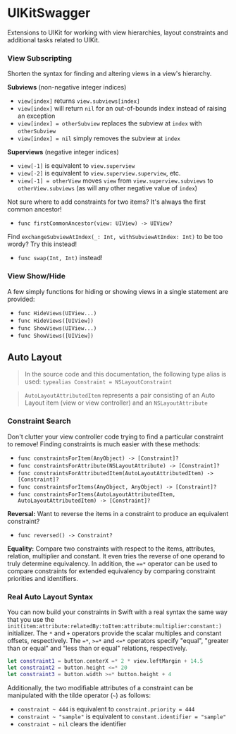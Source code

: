 UIKitSwagger
============

Extensions to UIKit for working with view hierarchies, layout constraints and additional tasks related to UIKit.


### View Subscripting

Shorten the syntax for finding and altering views in a view's hierarchy.

**Subviews** (non-negative integer indices)
 - `view[index]` returns `view.subviews[index]`
 - `view[index]` will return `nil` for an out-of-bounds index instead of raising an exception
 - `view[index] = otherSubview` replaces the subview at `index` with `otherSubview`
 - `view[index] = nil` simply removes the subview at `index`

**Superviews** (negative integer indices)
 - `view[-1]` is equivalent to `view.superview`
 - `view[-2]` is equivalent to `view.superview.superview`, etc.
 - `view[-1] = otherView` moves `view` from `view.superview.subviews` to `otherView.subviews` (as will any other negative value of `index`)

Not sure where to add constraints for two items?  It's always the first common ancestor!
 - `func firstCommonAncestor(view: UIView) -> UIView?`

Find `exchangeSubviewAtIndex(_: Int, withSubviewAtIndex: Int)` to be too wordy?  Try this instead!
 - `func swap(Int, Int)` instead!


### View Show/Hide

A few simply functions for hiding or showing views in a single statement are provided:
 - `func HideViews(UIView...)`
 - `func HideViews([UIView])`
 - `func ShowViews(UIView...)`
 - `func ShowViews([UIView])`


## Auto Layout

> In the source code and this documentation, the following type alias is used:
`typealias Constraint = NSLayoutConstraint`

> `AutoLayoutAttributedItem` represents a pair consisting of an Auto Layout item (view or view controller) and an `NSLayoutAttribute`

### Constraint Search

Don't clutter your view controller code trying to find a particular constraint to remove!   Finding constraints is much easier with these methods:
 - `func constraintsForItem(AnyObject) -> [Constraint]?`
 - `func constraintsForAttribute(NSLayoutAttribute) -> [Constraint]?`
 - `func constraintsForAttributedItem(AutoLayoutAttributedItem) -> [Constraint]?`
 - `func constraintsForItems(AnyObject, AnyObject) -> [Constraint]?`
 - `func constraintsForItems(AutoLayoutAttributedItem, AutoLayoutAttributedItem) -> [Constraint]?`


**Reversal:**
Want to reverse the items in a constraint to produce an equivalent constraint?
 - `func reversed() -> Constraint?`


**Equality:**
Compare two constraints with respect to the items, attributes, relation, multiplier and constant.  It even tries the reverse of one operand to truly determine equivalency.  In addition, the `==*` operator can be used to compare constraints for extended equivalency by comparing constraint priorities and identifiers.


### Real Auto Layout Syntax

You can now build your constraints in Swift with a real syntax the same way that you use the `init(item:attribute:relatedBy:toItem:attribute:multiplier:constant:)` initializer.  The `*` and `+` operators provide the scalar multiples and constant offsets, respectively.  The `=*`, `>=*` and `<=*` operators specify "equal", "greater than or equal" and "less than or equal" relations, respectively.

```swift
let constraint1 = button.centerX =* 2 * view.leftMargin + 14.5
let constraint2 = button.height <=* 20
let constraint3 = button.width >=* button.height + 4
```

Additionally, the two modifiable attributes of a constraint can be manipulated with the tilde operator (`~`) as follows:
 - `constraint ~ 444` is equivalent to `constraint.priority = 444`
 - `constraint ~ "sample"` is equivalent to `constant.identifier = "sample"`
 - `constraint ~ nil` clears the identifier
